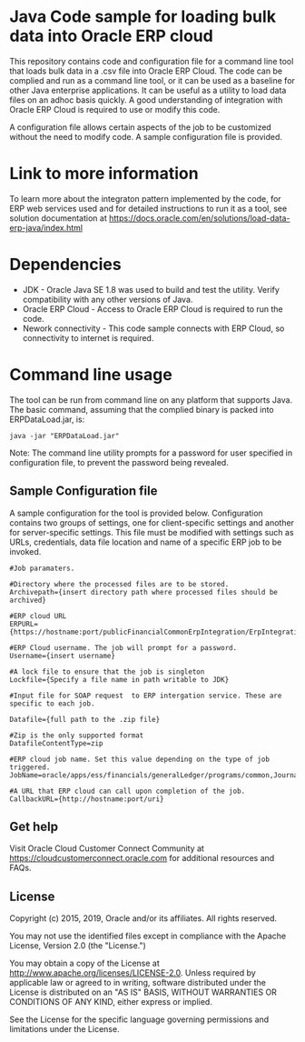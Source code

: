 # **Java Code sample for loading bulk data into Oracle ERP cloud**
This repository contains code and configuration file for a command line tool that loads bulk data in a .csv file into Oracle ERP Cloud. The code can be complied and run as a command line tool, or it can be used as a baseline for other Java enterprise applications. It can be useful as a utility to load data files on an adhoc basis quickly. A good understanding of integration with Oracle ERP Cloud is required to use or modify this code.

A configuration file allows certain aspects of the job to be customized without the need to modify code. A sample configuration file is provided.

# **Link to more information**
To learn more about the integraton pattern implemented by the code, for ERP web services used and for detailed instructions to run it as a tool, see solution documentation at 
https://docs.oracle.com/en/solutions/load-data-erp-java/index.html

# **Dependencies**

* JDK - Oracle Java SE 1.8 was used to build and test the utility. Verify compatibility with any other versions of Java.
* Oracle ERP Cloud - Access to Oracle ERP Cloud is required to run the code. 
* Nework connectivity - This code sample connects with ERP Cloud, so connectivity to internet is required.

# **Command line usage**
The tool can be run from command line on any platform that supports Java. The basic command, assuming that the complied binary is packed into ERPDataLoad.jar, is: 

```
java -jar "ERPDataLoad.jar"
```

Note: The command line utility prompts for a password for user specified in configuration file, to prevent the password being revealed. 

## **Sample Configuration file**

A sample configuration for the tool is provided below. Configuration contains two groups of settings, one for client-specific settings and another for server-specific settings. This file must be modified with settings such as URLs, credentials, data file location and name of a specific ERP job to be invoked.

```
#Job paramaters.

#Directory where the processed files are to be stored.
Archivepath={insert directory path where processed files should be archived} 

#ERP cloud URL
ERPURL={https://hostname:port/publicFinancialCommonErpIntegration/ErpIntegrationService}

#ERP Cloud username. The job will prompt for a password.
Username={insert username}

#A lock file to ensure that the job is singleton
Lockfile={Specify a file name in path writable to JDK}

#Input file for SOAP request  to ERP intergation service. These are specific to each job.

Datafile={full path to the .zip file}

#Zip is the only supported format
DatafileContentType=zip

#ERP cloud job name. Set this value depending on the type of job triggered.
JobName=oracle/apps/ess/financials/generalLedger/programs/common,JournalImportLauncher

#A URL that ERP cloud can call upon completion of the job.
CallbackURL={http://hostname:port/uri}
```
## **Get help**

Visit Oracle Cloud Customer Connect Community at https://cloudcustomerconnect.oracle.com for additional resources and FAQs. 

## **License**
Copyright (c) 2015, 2019, Oracle and/or its affiliates. All rights reserved.

You may not use the identified files except in compliance with the Apache License, Version 2.0 (the "License.")

You may obtain a copy of the License at http://www.apache.org/licenses/LICENSE-2.0. Unless required by applicable law or agreed to in writing, software distributed under the License is distributed on an "AS IS" BASIS, WITHOUT WARRANTIES OR CONDITIONS OF ANY KIND, either express or implied.

See the License for the specific language governing permissions and limitations under the License.
